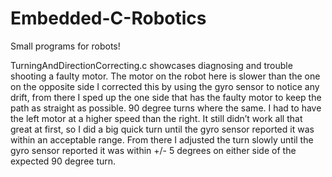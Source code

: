 # Embedded-C-Robotics
Small programs for robots!

TurningAndDirectionCorrecting.c showcases diagnosing and trouble shooting a faulty motor. The motor on the robot here is slower than the one on the opposite side I corrected this by using the gyro sensor to notice any drift, from there I sped up the one side that has the faulty motor to keep the path as straight as possible.
90 degree turns where the same. I had to have the left motor at a higher speed than the right. It still didn’t work all that great at first, so I did a big quick turn until the gyro sensor reported it was within an acceptable range. From there I adjusted the turn slowly until the gyro sensor reported it was within +/- 5 degrees on either side of the expected 90 degree turn.
